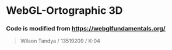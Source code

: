 # WebGL-Ortographic 3D

### Code is modified from https://webglfundamentals.org/

>Wilson Tandya / 13519209 / K-04
